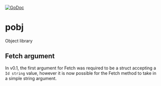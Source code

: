 [![GoDoc](https://godoc.org/github.com/KarpelesLab/pobj?status.svg)](https://godoc.org/github.com/KarpelesLab/pobj)

# pobj

Object library

## Fetch argument

In v0.1, the first argument for Fetch was required to be a struct accepting a `Id string` value, however it is
now possible for the Fetch method to take in a simple string argument.
